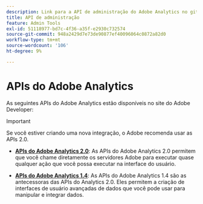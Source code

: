 ```yaml
---
description: Link para a API de administração do Adobe Analytics no github.
title: API de administração
feature: Admin Tools
exl-id: 51118977-bd7c-4f36-a35f-e2930c732574
source-git-commit: 948a2429d7e73de90877ef40096064c0872a82d0
workflow-type: tm+mt
source-wordcount: '106'
ht-degree: 9%

---
```


# APIs do Adobe Analytics

As seguintes APIs do Adobe Analytics estão disponíveis no site do Adobe Developer:

>[!IMPORTANT]
>
>Se você estiver criando uma nova integração, o Adobe recomenda usar as APIs 2.0.


* [**APIs do Adobe Analytics 2.0**](https://developer.adobe.com/analytics-apis/docs/2.0/): As APIs do Adobe Analytics 2.0 permitem que você chame diretamente os servidores Adobe para executar quase qualquer ação que você possa executar na interface do usuário.

* [**APIs do Adobe Analytics 1.4**](https://developer.adobe.com/analytics-apis/docs/1.4/): As APIs do Adobe Analytics 1.4 são as antecessoras das APIs do Analytics 2.0. Eles permitem a criação de interfaces de usuário avançadas de dados que você pode usar para manipular e integrar dados.

